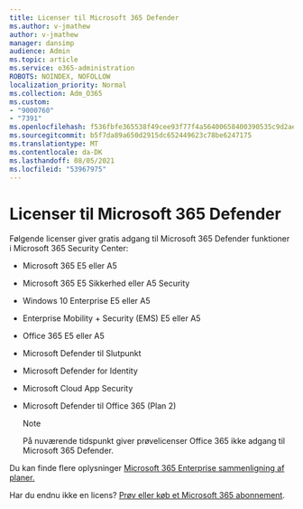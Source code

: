 ```yaml
---
title: Licenser til Microsoft 365 Defender
ms.author: v-jmathew
author: v-jmathew
manager: dansimp
audience: Admin
ms.topic: article
ms.service: o365-administration
ROBOTS: NOINDEX, NOFOLLOW
localization_priority: Normal
ms.collection: Adm_O365
ms.custom:
- "9000760"
- "7391"
ms.openlocfilehash: f536fbfe365538f49cee93f77f4a56400658400390535c9d2ae142004b2c2274
ms.sourcegitcommit: b5f7da89a650d2915dc652449623c78be6247175
ms.translationtype: MT
ms.contentlocale: da-DK
ms.lasthandoff: 08/05/2021
ms.locfileid: "53967975"
---
```

# <a name="licenses-for-microsoft-365-defender"></a>Licenser til Microsoft 365 Defender

Følgende licenser giver gratis adgang til Microsoft 365 Defender funktioner i Microsoft 365 Security Center:

- Microsoft 365 E5 eller A5
- Microsoft 365 E5 Sikkerhed eller A5 Security
- Windows 10 Enterprise E5 eller A5
- Enterprise Mobility + Security (EMS) E5 eller A5
- Office 365 E5 eller A5
- Microsoft Defender til Slutpunkt
- Microsoft Defender for Identity
- Microsoft Cloud App Security
- Microsoft Defender til Office 365 (Plan 2)

    > [!NOTE]
    > På nuværende tidspunkt giver prøvelicenser Office 365 ikke adgang til Microsoft 365 Defender.

Du kan finde flere oplysninger [Microsoft 365 Enterprise sammenligning af planer.](https://go.microsoft.com/fwlink/?linkid=2143458)

Har du endnu ikke en licens? [Prøv eller køb et Microsoft 365 abonnement](https://go.microsoft.com/fwlink/?linkid=2143625).
